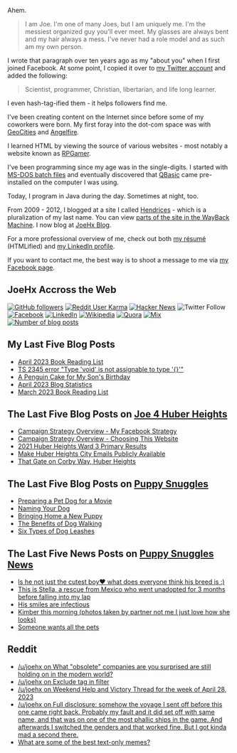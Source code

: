 Ahem.

> I am Joe. I'm one of many Joes, but I am uniquely me. I'm the messiest organized guy you'll ever meet. My glasses are always bent and my hair always a mess. I've never had a role model and as such am my own person.

I wrote that paragraph over ten years ago as my "about you" when I first joined Facebook. At some point, I copied it over to [my Twitter account](https://twitter.com/JoeHxBlog) and added the following:

> Scientist, programmer, Christian, libertarian, and life long learner.

I even hash-tag-ified them - it helps followers find me.

I've been creating content on the Internet since before some of my coworkers were born. My first foray into the dot-com space was with [GeoCities](https://en.wikipedia.org/wiki/Yahoo!_GeoCities) and [Angelfire](https://en.wikipedia.org/wiki/Angelfire).

I learned HTML by viewing the source of various websites - most notably a website known as [RPGamer](https://rpgamer.com/).

I've been programming since my age was in the single-digits. I started with [MS-DOS batch files](https://en.wikipedia.org/wiki/Batch_file) and eventually discovered that [QBasic](https://en.wikipedia.org/wiki/QBasic) came pre-installed on the computer I was using.

Today, I program in Java during the day. Sometimes at night, too.

From 2009 - 2012, I blogged at a site I called [Hendrices](https://www.facebook.com/Hendricescom/) - which is a pluralization of my last name. You can view [parts of the site in the WayBack Machine](https://web.archive.org/web/20090731115109/http://www.hendrices.com/). I now blog at [JoeHx Blog](https://www.joehxblog.com/).

For a more professional overview of me, check out both [my r&eacute;sum&eacute;](https://www.joehxblog.com/resume/) (HTMLified) and [my LinkedIn profile](https://www.linkedin.com/in/joehx/).

If you want to contact me, the best way is to shoot a message to me via [my Facebook page](https://www.facebook.com/JoeHxBlog/).

## JoeHx Accross the Web

[![GitHub followers](https://img.shields.io/github/followers/hendrixjoseph?label=GitHub&style=for-the-badge&logo=github)](https://github.com/hendrixjoseph)
[![Reddit User Karma](https://img.shields.io/reddit/user-karma/combined/joehx?label=Reddit&style=for-the-badge&logo=reddit)](https://www.reddit.com/user/joehx/)
[![Hacker News](https://img.shields.io/badge/dynamic/json?label=hacker+news&query=%24.karma&url=https%3A%2F%2Fhacker-news.firebaseio.com%2Fv0%2Fuser%2Fjoehx2.json&color=ff6600&style=for-the-badge&logo=y-combinator)](https://news.ycombinator.com/user?id=joehx2)
![Twitter Follow](https://img.shields.io/twitter/follow/JoeHxBlog?label=Twitter&style=for-the-badge&logo=twitter&color=1da1f2)
[![Facebook](https://img.shields.io/static/v1?label=FACEBOOK&message=137%20LIKES&color=3b5998&style=for-the-badge&logo=facebook)](https://www.facebook.com/JoeHxBlog)
[![LinkedIn](https://img.shields.io/static/v1?label=linkedin&message=193%20connections&color=2867b2&style=for-the-badge&logo=linkedin)](https://www.linkedin.com/in/joehx)
[![Wikipedia](https://img.shields.io/badge/dynamic/xml?label=wikipedia&query=%2F%2F%2A%5B%40id%3D%22general-stats%22%5D%2Fdiv%2Fdiv%2Fdiv%5B1%5D%2Ftable%2Ftbody%2Ftr%5B11%5D%2Ftd%5B2%5D%2Fstrong&suffix=%20edits&url=https%3A%2F%2Fxtools.wmflabs.org%2Fec%2Fen.wikipedia.org%2FHendrixjoseph&style=for-the-badge&logo=wikipedia&color=9f9f9f)](https://en.wikipedia.org/wiki/User:Hendrixjoseph)
[![Quora](https://img.shields.io/static/v1?label=quora&message=110%20followers&color=b92b27&style=for-the-badge&logo=quora&logoColor=b92b27)](https://www.quora.com/profile/Joseph-Hendrix)
[![Mix](https://img.shields.io/static/v1?label=mix&message=14k%20followers&color=ff8126&style=for-the-badge&logo=mix&logoColor=ff8126)](https://mix.com/joehx)
[![Number of blog posts](https://img.shields.io/endpoint?style=for-the-badge&url=https%3A%2F%2Fwww.joehxblog.com%2Fdata%2Fnumposts.json)](https://www.joehxblog.com/)

## My Last Five Blog Posts

<!-- JOEHXBLOG:START -->
- [April 2023 Book Reading List](https://www.joehxblog.com/april-2023-book-reading-list/)
- [TS 2345 error &quot;Type &#39;void&#39; is not assignable to type &#39;{}&#39;&quot;](https://www.joehxblog.com/ts-2345-error/)
- [A Penguin Cake for My Son&#39;s Birthday](https://www.joehxblog.com/a-penguin-cake-for-my-sons-birthday/)
- [April 2023 Blog Statistics](https://www.joehxblog.com/april-2023-blog-statistics/)
- [March 2023 Book Reading List](https://www.joehxblog.com/march-2023-book-reading-list/)
<!-- JOEHXBLOG:END -->

## The Last Five Blog Posts on [Joe 4 Huber Heights](https://www.joe4huberheights.com/)

<!-- JOE4HUBERHEIGHTS:START -->
- [Campaign Strategy Overview - My Facebook Strategy](https://www.joe4huberheights.com/my-facebook-strategy/)
- [Campaign Strategy Overview - Choosing This Website](https://www.joe4huberheights.com/choosing-this-website/)
- [2021 Huber Heights Ward 3 Primary Results](https://www.joe4huberheights.com/2021-huber-heights-primary-results/)
- [Make Huber Heights City Emails Publicly Available](https://www.joe4huberheights.com/make-huber-heights-city-emails-publicly-available/)
- [That Gate on Corby Way, Huber Heights](https://www.joe4huberheights.com/that-gate-on-corby-way/)
<!-- JOE4HUBERHEIGHTS:END -->

## The Last Five Blog Posts on [Puppy Snuggles](https://www.puppy-snuggles.com/)

<!-- PUPPY-SNUGGLES:START -->
- [Preparing a Pet Dog for a Movie](https://www.puppy-snuggles.com/blog/preparing-a-pet-dog-for-a-movie/)
- [Naming Your Dog](https://www.puppy-snuggles.com/blog/naming-your-dog/)
- [Bringing Home a New Puppy](https://www.puppy-snuggles.com/blog/bringing-home-a-new-puppy/)
- [The Benefits of Dog Walking](https://www.puppy-snuggles.com/blog/the-benefits-of-dog-walking/)
- [Six Types of Dog Leashes](https://www.puppy-snuggles.com/blog/six-types-of-dog-leashes/)
<!-- PUPPY-SNUGGLES:END -->

## The Last Five News Posts on [Puppy Snuggles News](https://news.puppy-snuggles.com/)

<!-- PUPPY-SNUGGLES-NEWS:START -->
- [Is he not just the cutest boy❤️ what does everyone think his breed is :&rpar;](https://news.puppy-snuggles.com/23631322/is-he-not-just-the-cutest-boy-what-does-everyone-think-his-breed-is)
- [This is Stella, a rescue from Mexico who went unadopted for 3 months before falling into my lap](https://news.puppy-snuggles.com/23618732/this-is-stella-a-rescue-from-mexico-who-went-unadopted-for-3-months-before-falling-into-my-lap)
- [His smiles are infectious](https://news.puppy-snuggles.com/23541196/his-smiles-are-infectious)
- [Kimber this morning &lpar;photos taken by partner not me I just love how she looks&rpar;](https://news.puppy-snuggles.com/23541195/kimber-this-morning-photos-taken-by-partner-not-me-i-just-love-how-she-looks)
- [Someone wants all the pets](https://news.puppy-snuggles.com/23451209/someone-wants-all-the-pets)
<!-- PUPPY-SNUGGLES-NEWS:END -->

## Reddit

<!-- REDDIT:START -->
- [/u/joehx on What &quot;obsolete&quot; companies are you surprised are still holding on in the modern world?](https://www.reddit.com/r/AskReddit/comments/1385is5/what_obsolete_companies_are_you_surprised_are/jiycqms/)
- [/u/joehx on Exclude tag in filter](https://www.reddit.com/r/mintuit/comments/1360g0w/exclude_tag_in_filter/jimh8os/)
- [/u/joehx on Weekend Help and Victory Thread for the week of April 28, 2023](https://www.reddit.com/r/personalfinance/comments/1329nc4/weekend_help_and_victory_thread_for_the_week_of/ji7jtew/)
- [/u/joehx on Full disclosure: somehow the voyage I sent off before this one came right back. Probably my fault and it did set off with same name, and that was on one of the most phallic ships in the game. And afterwards I switched the genders and that worked fine. But I got kinda mad a second there.](https://www.reddit.com/r/StarTrekTimelines/comments/132eieg/full_disclosure_somehow_the_voyage_i_sent_off/ji7146b/)
- [What are some of the best text-only memes?](https://www.reddit.com/r/AskReddit/comments/132sc5w/what_are_some_of_the_best_textonly_memes/)
<!-- REDDIT:END -->

